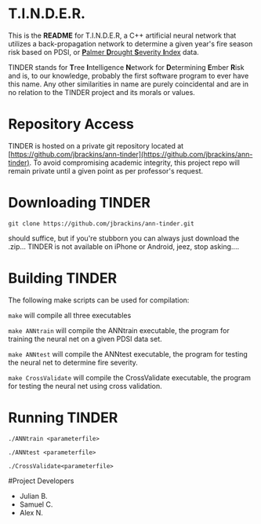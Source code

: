 # T.I.N.D.E.R.

This is the **README** for T.I.N.D.E.R, a C++ artificial neural network that utilizes a back-propagation network to determine a given year's fire season risk based on PDSI, or [**P**almer **D**rought **S**everity **I**ndex](https://climatedataguide.ucar.edu/climate-data/palmer-drought-severity-index-pdsi) data.

TINDER stands for **T**ree **I**ntelligence **N**etwork for **D**etermining **E**mber **R**isk and is, to our knowledge, probably the first software program to ever have this name. Any other similarities in name are purely coincidental and are in no relation to the TINDER project and its morals or values.

# Repository Access
TINDER is hosted on a private git repository located at [https://github.com/jbrackins/ann-tinder](https://github.com/jbrackins/ann-tinder). To avoid compromising academic integrity, this project repo will remain private until a given point as per professor's request.

# Downloading TINDER
`git clone https://github.com/jbrackins/ann-tinder.git`

should suffice, but if you're stubborn you can always just download the .zip...
TINDER is not available on iPhone or Android, jeez, stop asking....

# Building TINDER
The following make scripts can be used for compilation: 

`make` will compile all three executables

`make ANNtrain` will compile the ANNtrain executable, the program for training the neural net on a given PDSI data set.

`make ANNtest` will compile the ANNtest executable, the program for testing the neural net to determine fire severity.

`make CrossValidate` will compile the CrossValidate executable, the program for testing the neural net using cross validation.

# Running TINDER
`./ANNtrain <parameterfile>`

`./ANNtest <parameterfile>`

`./CrossValidate<parameterfile>`

#Project Developers
* Julian B.
* Samuel C.
* Alex N.
